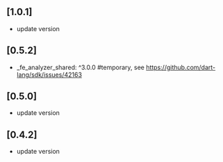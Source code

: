 ## [1.0.1]

* update version

## [0.5.2]

*  _fe_analyzer_shared: ^3.0.0 #temporary, see https://github.com/dart-lang/sdk/issues/42163

## [0.5.0] 

* update version

## [0.4.2] 

* update version
